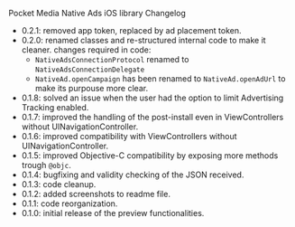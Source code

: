 Pocket Media Native Ads iOS library Changelog

* 0.2.1: removed app token, replaced by ad placement token.
* 0.2.0: renamed classes and re-structured internal code to make it cleaner.
  changes required in code:
  * ```NativeAdsConnectionProtocol``` renamed to ```NativeAdsConnectionDelegate```
  * ```NativeAd.openCampaign``` has been renamed to ```NativeAd.openAdUrl``` to make its purpouse more clear.
* 0.1.8: solved an issue when the user had the option to limit Advertising Tracking enabled.
* 0.1.7: improved the handling of the post-install even in ViewControllers without UINavigationController.
* 0.1.6: improved compatibility with ViewControllers without UINavigationController.
* 0.1.5: improved Objective-C compatibility by exposing more methods trough ```@objc```.
* 0.1.4: bugfixing and validity checking of the JSON received. 
* 0.1.3: code cleanup.
* 0.1.2: added screenshots to readme file.
* 0.1.1: code reorganization.
* 0.1.0: initial release of the preview functionalities.